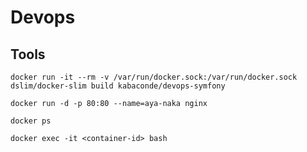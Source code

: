 # Devops

## Tools

```shell
docker run -it --rm -v /var/run/docker.sock:/var/run/docker.sock dslim/docker-slim build kabaconde/devops-symfony
```

```shell
docker run -d -p 80:80 --name=aya-naka nginx
```

```shell
docker ps
```

```shell
docker exec -it <container-id> bash
```
